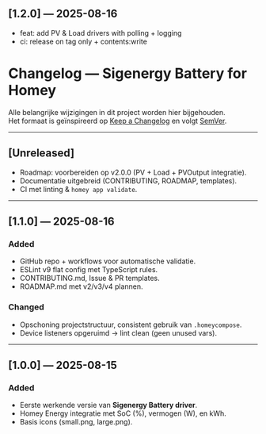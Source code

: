 ## [1.2.0] — 2025-08-16
- feat: add PV & Load drivers with polling + logging
- ci: release on tag only + contents:write

# Changelog — Sigenergy Battery for Homey

Alle belangrijke wijzigingen in dit project worden hier bijgehouden.  
Het formaat is geïnspireerd op [Keep a Changelog](https://keepachangelog.com/en/1.0.0/) en volgt [SemVer](https://semver.org/).

---

## [Unreleased]
- Roadmap: voorbereiden op v2.0.0 (PV + Load + PVOutput integratie).
- Documentatie uitgebreid (CONTRIBUTING, ROADMAP, templates).
- CI met linting & `homey app validate`.

---

## [1.1.0] — 2025-08-16
### Added
- GitHub repo + workflows voor automatische validatie.
- ESLint v9 flat config met TypeScript rules.
- CONTRIBUTING.md, Issue & PR templates.
- ROADMAP.md met v2/v3/v4 plannen.
  
### Changed
- Opschoning projectstructuur, consistent gebruik van `.homeycompose`.
- Device listeners opgeruimd → lint clean (geen unused vars).

---

## [1.0.0] — 2025-08-15
### Added
- Eerste werkende versie van **Sigenergy Battery driver**.
- Homey Energy integratie met SoC (%), vermogen (W), en kWh.
- Basis icons (small.png, large.png).